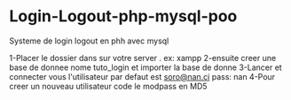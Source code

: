 # Login-Logout-php-mysql-poo
Systeme de login logout en phh avec mysql

1-Placer le dossier dans sur votre server .
  ex: xampp
2-ensuite creer une base de donnee nome tuto_login et importer la base de donne 
3-Lancer et connecter vous l'utilisateur par defaut est soro@nan.ci pass: nan
4-Pour creer un nouveau utilisateur code le modpass en MD5
